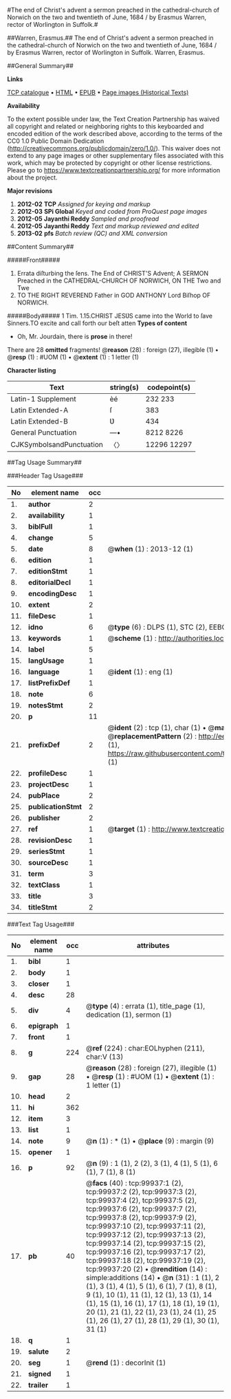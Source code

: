 #The end of Christ's advent a sermon preached in the cathedral-church of Norwich on the two and twentieth of June, 1684 / by Erasmus Warren, rector of Worlington in Suffolk.#

##Warren, Erasmus.##
The end of Christ's advent a sermon preached in the cathedral-church of Norwich on the two and twentieth of June, 1684 / by Erasmus Warren, rector of Worlington in Suffolk.
Warren, Erasmus.

##General Summary##

**Links**

[TCP catalogue](http://www.ota.ox.ac.uk/tcp/)  • 
[HTML](http://tei.it.ox.ac.uk/tcp/Texts-HTML/free/A67/A67685.html)  • 
[EPUB](http://tei.it.ox.ac.uk/tcp/Texts-EPUB/free/A67/A67685.epub) • 
[Page images (Historical Texts)](https://historicaltexts.jisc.ac.uk/eebo-13523391e)

**Availability**

To the extent possible under law, the Text Creation Partnership has waived all copyright and related or neighboring rights to this keyboarded and encoded edition of the work described above, according to the terms of the CC0 1.0 Public Domain Dedication (http://creativecommons.org/publicdomain/zero/1.0/). This waiver does not extend to any page images or other supplementary files associated with this work, which may be protected by copyright or other license restrictions. Please go to https://www.textcreationpartnership.org/ for more information about the project.

**Major revisions**

1. __2012-02__ __TCP__ *Assigned for keying and markup*
1. __2012-03__ __SPi Global__ *Keyed and coded from ProQuest page images*
1. __2012-05__ __Jayanthi Reddy__ *Sampled and proofread*
1. __2012-05__ __Jayanthi Reddy__ *Text and markup reviewed and edited*
1. __2013-02__ __pfs__ *Batch review (QC) and XML conversion*

##Content Summary##

#####Front#####

1. Errata diſturbing the ſens.
The End of CHRIST'S Advent; A SERMON Preached in the CATHEDRAL-CHURCH OF NORWICH, ON THE Two and Twe
1. TO THE RIGHT REVEREND Father in GOD ANTHONY Lord Biſhop OF NORWICH.

#####Body#####
1 Tim. 1.15.CHRIST JESƲS came into the World to ſave Sinners.TO excite and call forth our beſt atten
**Types of content**

  * Oh, Mr. Jourdain, there is **prose** in there!

There are 28 **omitted** fragments! 
 @__reason__ (28) : foreign (27), illegible (1)  •  @__resp__ (1) : #UOM (1)  •  @__extent__ (1) : 1 letter (1)

**Character listing**


|Text|string(s)|codepoint(s)|
|---|---|---|
|Latin-1 Supplement|èé|232 233|
|Latin Extended-A|ſ|383|
|Latin Extended-B|Ʋ|434|
|General Punctuation|—•|8212 8226|
|CJKSymbolsandPunctuation|〈〉|12296 12297|

##Tag Usage Summary##

###Header Tag Usage###

|No|element name|occ|attributes|
|---|---|---|---|
|1.|__author__|2||
|2.|__availability__|1||
|3.|__biblFull__|1||
|4.|__change__|5||
|5.|__date__|8| @__when__ (1) : 2013-12 (1)|
|6.|__edition__|1||
|7.|__editionStmt__|1||
|8.|__editorialDecl__|1||
|9.|__encodingDesc__|1||
|10.|__extent__|2||
|11.|__fileDesc__|1||
|12.|__idno__|6| @__type__ (6) : DLPS (1), STC (2), EEBO-CITATION (1), OCLC (1), VID (1)|
|13.|__keywords__|1| @__scheme__ (1) : http://authorities.loc.gov/ (1)|
|14.|__label__|5||
|15.|__langUsage__|1||
|16.|__language__|1| @__ident__ (1) : eng (1)|
|17.|__listPrefixDef__|1||
|18.|__note__|6||
|19.|__notesStmt__|2||
|20.|__p__|11||
|21.|__prefixDef__|2| @__ident__ (2) : tcp (1), char (1)  •  @__matchPattern__ (2) : ([0-9\-]+):([0-9IVX]+) (1), (.+) (1)  •  @__replacementPattern__ (2) : http://eebo.chadwyck.com/downloadtiff?vid=$1&page=$2 (1), https://raw.githubusercontent.com/textcreationpartnership/Texts/master/tcpchars.xml#$1 (1)|
|22.|__profileDesc__|1||
|23.|__projectDesc__|1||
|24.|__pubPlace__|2||
|25.|__publicationStmt__|2||
|26.|__publisher__|2||
|27.|__ref__|1| @__target__ (1) : http://www.textcreationpartnership.org/docs/. (1)|
|28.|__revisionDesc__|1||
|29.|__seriesStmt__|1||
|30.|__sourceDesc__|1||
|31.|__term__|3||
|32.|__textClass__|1||
|33.|__title__|3||
|34.|__titleStmt__|2||


###Text Tag Usage###

|No|element name|occ|attributes|
|---|---|---|---|
|1.|__bibl__|1||
|2.|__body__|1||
|3.|__closer__|1||
|4.|__desc__|28||
|5.|__div__|4| @__type__ (4) : errata (1), title_page (1), dedication (1), sermon (1)|
|6.|__epigraph__|1||
|7.|__front__|1||
|8.|__g__|224| @__ref__ (224) : char:EOLhyphen (211), char:V (13)|
|9.|__gap__|28| @__reason__ (28) : foreign (27), illegible (1)  •  @__resp__ (1) : #UOM (1)  •  @__extent__ (1) : 1 letter (1)|
|10.|__head__|2||
|11.|__hi__|362||
|12.|__item__|3||
|13.|__list__|1||
|14.|__note__|9| @__n__ (1) : * (1)  •  @__place__ (9) : margin (9)|
|15.|__opener__|1||
|16.|__p__|92| @__n__ (9) : 1 (1), 2 (2), 3 (1), 4 (1), 5 (1), 6 (1), 7 (1), 8 (1)|
|17.|__pb__|40| @__facs__ (40) : tcp:99937:1 (2), tcp:99937:2 (2), tcp:99937:3 (2), tcp:99937:4 (2), tcp:99937:5 (2), tcp:99937:6 (2), tcp:99937:7 (2), tcp:99937:8 (2), tcp:99937:9 (2), tcp:99937:10 (2), tcp:99937:11 (2), tcp:99937:12 (2), tcp:99937:13 (2), tcp:99937:14 (2), tcp:99937:15 (2), tcp:99937:16 (2), tcp:99937:17 (2), tcp:99937:18 (2), tcp:99937:19 (2), tcp:99937:20 (2)  •  @__rendition__ (14) : simple:additions (14)  •  @__n__ (31) : 1 (1), 2 (1), 3 (1), 4 (1), 5 (1), 6 (1), 7 (1), 8 (1), 9 (1), 10 (1), 11 (1), 12 (1), 13 (1), 14 (1), 15 (1), 16 (1), 17 (1), 18 (1), 19 (1), 20 (1), 21 (1), 22 (1), 23 (1), 24 (1), 25 (1), 26 (1), 27 (1), 28 (1), 29 (1), 30 (1), 31 (1)|
|18.|__q__|1||
|19.|__salute__|2||
|20.|__seg__|1| @__rend__ (1) : decorInit (1)|
|21.|__signed__|1||
|22.|__trailer__|1||
